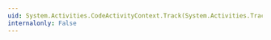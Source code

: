 ```yaml
---
uid: System.Activities.CodeActivityContext.Track(System.Activities.Tracking.CustomTrackingRecord)
internalonly: False
---
```

